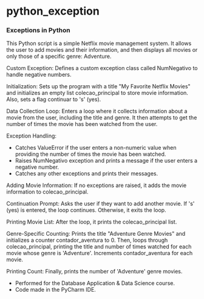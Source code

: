 # python_exception
### Exceptions in Python

This Python script is a simple Netflix movie management system. It allows the user to add movies and their information, and then displays all movies or only those of a specific genre: Adventure. 

Custom Exception: Defines a custom exception class called NumNegativo to handle negative numbers.

Initialization: Sets up the program with a title "My Favorite Netflix Movies" and initializes an empty list colecao_principal to store movie information. Also, sets a flag continuar to 's' (yes).

Data Collection Loop: Enters a loop where it collects information about a movie from the user, including the title and genre. It then attempts to get the number of times the movie has been watched from the user.

Exception Handling:
- Catches ValueError if the user enters a non-numeric value when providing the number of times the movie has been watched.
- Raises NumNegativo exception and prints a message if the user enters a negative number.
- Catches any other exceptions and prints their messages.
  
Adding Movie Information: If no exceptions are raised, it adds the movie information to colecao_principal.

Continuation Prompt: Asks the user if they want to add another movie. If 's' (yes) is entered, the loop continues. Otherwise, it exits the loop.

Printing Movie List: After the loop, it prints the colecao_principal list.

Genre-Specific Counting: Prints the title "Adventure Genre Movies" and initializes a counter contador_aventura to 0. Then, loops through colecao_principal, printing the title and number of times watched for each movie whose genre is 'Adventure'. Increments contador_aventura for each movie.

Printing Count: Finally, prints the number of 'Adventure' genre movies.

- Performed for the Database Application & Data Science course.
- Code made in the PyCharm IDE.
  
